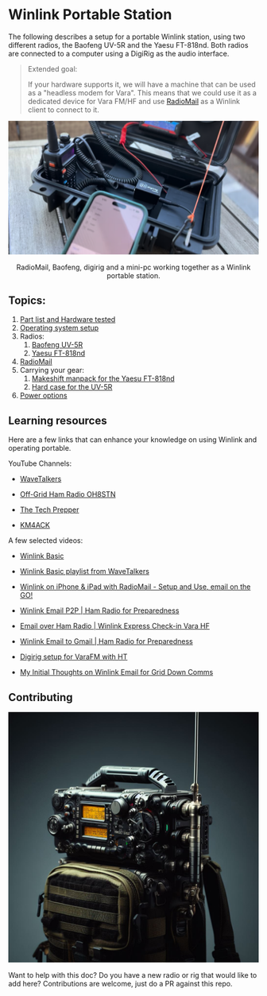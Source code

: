 # Winlink Portable Station

The following describes a setup for a portable Winlink station, using two different radios, the Baofeng UV-5R and the Yaesu FT-818nd. Both radios are connected to a computer using a DigiRig as the audio interface.

> Extended goal:
> 
> If your hardware supports it, we will have a machine that can be used as a "headless modem for Vara". This means that we could use it as a dedicated device for Vara FM/HF and use [RadioMail](https://radiomail.app/) as a Winlink client to connect to it.

![Alt text](media/cyberdeck.png)
<p align="center">RadioMail, Baofeng, digirig and a mini-pc working together as a Winlink portable station.</p>


## Topics:

1. [Part list and Hardware tested](part-list.md)
1. [Operating system setup](windows.md)
1. Radios:
    1. [Baofeng UV-5R](baofeng.md)
    1. [Yaesu FT-818nd](818nd.md)
1. [RadioMail](radiomail.md)
1. Carrying your gear:
    1. [Makeshift manpack for the Yaesu FT-818nd](manpack.md)
    1. [Hard case for the UV-5R](hardcase.md)
1. [Power options](power.md)

## Learning resources

Here are a few links that can enhance your knowledge on using Winlink and operating portable.

YouTube Channels:

- [WaveTalkers](https://www.youtube.com/@WaveTalkers)

- [Off-Grid Ham Radio OH8STN](https://www.youtube.com/@OH8STN)

- [The Tech Prepper](https://www.youtube.com/@TheTechPrepper)

- [KM4ACK](https://www.youtube.com/@KM4ACK)


A few selected videos:

- [Winlink Basic](https://youtu.be/TZv-hPbzyak?si=ZaziqkKpcslqrR9v)

- [Winlink Basic playlist from WaveTalkers](https://www.youtube.com/playlist?list=PLcBrg-5drc84N1GU9zhWwCF9HisFc8L_a)

- [Winlink on iPhone & iPad with RadioMail - Setup and Use, email on the GO!](https://youtu.be/SGd9pTVA4iQ?si=lzpPZEMD69v6LmnU)

- [Winlink Email P2P | Ham Radio for Preparedness](https://youtu.be/VQNKy_ltY8o?si=rejHY-DHQGj160KQ)

- [Email over Ham Radio | Winlink Express Check-in Vara HF](https://youtu.be/eyjlhSlu19M?si=Iv_XhHtKEXAozXE4)

- [Winlink Email to Gmail | Ham Radio for Preparedness](https://youtu.be/0T2c7d-lP3w?si=tSOB-P2mOFb5_UY9)

- [Digirig setup for VaraFM with HT](https://youtu.be/MUDQYuvYAeI?si=R0Mi0iFDnd9G8_Gn)

- [My Initial Thoughts on Winlink Email for Grid Down Comms](https://www.youtube.com/watch?v=kToTYiLbK5M)

## Contributing

![Alt text](media/contrib.png)

Want to help with this doc? Do you have a new radio or rig that would like to add here? Contributions are welcome, just do a PR against this repo.